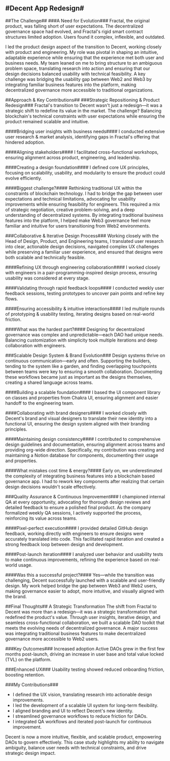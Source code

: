 #Decent App Redesign#
---
##The Challenge##
###A Need for Evolution###
Fractal, the original product, was falling short of user expectations. The decentralized governance space had evolved, and Fractal's rigid smart contract structures limited adoption. Users found it complex, inflexible, and outdated.

I led the product design aspect of the transition to Decent, working closely with product and engineering. My role was pivotal in shaping an intuitive, adaptable experience while ensuring that the experience met both user and business needs. My team leaned on me to bring structure to an ambiguous problem space, translating research into action and ensuring that our design decisions balanced usability with technical feasibility. A key challenge was bridging the usability gap between Web2 and Web3 by integrating familiar business features into the platform, making decentralized governance more accessible to traditional organizations.


##Approach & Key Contributions##
###Strategic Repositioning & Product Redesign###
Fractal's transition to Decent wasn't just a redesign—it was a strategic shift to redefine its value in the market. The challenge? Balancing blockchain's technical constraints with user expectations while ensuring the product remained scalable and intuitive.

####Bridging user insights with business needs####
I conducted extensive user research & market analysis, identifying gaps in Fractal's offering that hindered adoption.

####Aligning stakeholders####
I facilitated cross-functional workshops, ensuring alignment across product, engineering, and leadership.

####Creating a design foundation####
I defined core UX principles, focusing on scalability, usability, and modularity to ensure the product could evolve efficiently.

####Biggest challenge?####
Rethinking traditional UX within the constraints of blockchain technology. I had to bridge the gap between user expectations and technical limitations, advocating for usability improvements while ensuring feasibility for engineers. This required a mix of strategic negotiation, creative problem-solving, and a deep understanding of decentralized systems. By integrating traditional business features into the platform, I helped make Web3 governance feel more familiar and intuitive for users transitioning from Web2 environments.


###Collaborative & Iterative Design Process###
Working closely with the Head of Design, Product, and Engineering teams, I translated user research into clear, actionable design decisions, navigated complex UX challenges while preserving a familiar user experience, and ensured that designs were both scalable and technically feasible.

####Refining UX through engineering collaboration####
I worked closely with engineers in a pair-programming-inspired design process, ensuring usability was considered at every stage.

####Validating through rapid feedback loops####
I conducted weekly user feedback sessions, testing prototypes to uncover pain points and refine key flows.

####Ensuring accessibility & intuitive interactions####
I led multiple rounds of prototyping & usability testing, iterating designs based on real-world friction.

####What was the hardest part?####
Designing for decentralized governance was complex and unpredictable—each DAO had unique needs. Balancing customization with simplicity took multiple iterations and deep collaboration with engineers.


###Scalable Design System & Brand Evolution###
Design systems thrive on continuous communication—early and often. Supporting the builders, tending to the system like a garden, and finding overlapping touchpoints between teams were key to ensuring a smooth collaboration. Documenting these workflows became just as important as the designs themselves, creating a shared language across teams.

####Building a scalable foundation####
I based the UI component library on classes and properties from Chakra UI, ensuring alignment and easier handoff to the engineering team.

####Collaborating with brand designers####
I worked closely with Decent's brand and visual designers to translate their new identity into a functional UI, ensuring the design system aligned with their branding principles.

####Maintaining design consistency####
I contributed to comprehensive design guidelines and documentation, ensuring alignment across teams and providing org-wide direction. Specifically, my contribution was creating and maintaining a Notion database for components, documenting their usage and properties.

####What mistakes cost time & energy?####
Early on, we underestimated the complexity of integrating business features into a blockchain based governance app. I had to rework key components after realizing that certain design decisions wouldn't scale effectively.


###Quality Assurance & Continuous Improvement###
I championed internal QA at every opportunity, advocating for thorough design reviews and detailed feedback to ensure a polished final product. As the company formalized weekly QA sessions, I actively supported the process, reinforcing its value across teams.

####Pixel-perfect execution####
I provided detailed GitHub design feedback, working directly with engineers to ensure designs were accurately translated into code. This facilitated rapid iteration and created a strong feedback loop between design and development.

####Post-launch iteration####
I analyzed user behavior and usability tests to make continuous improvements, refining the experience based on real-world usage.

####Was this a successful project?####
Yes—while the transition was challenging, Decent successfully launched with a scalable and user-friendly design. My work helped bridge the gap between Web3 and Web2 users, making governance easier to adopt, more intuitive, and visually aligned with the brand.


##Final Thoughts##
A Strategic Transformation
The shift from Fractal to Decent was more than a redesign—it was a strategic transformation that redefined the product's value. Through user insights, iterative design, and seamless cross-functional collaboration, we built a scalable DAO toolkit that meets the evolving needs of decentralized governance. A major success was integrating traditional business features to make decentralized governance more accessible to Web2 users.

###Key Outcomes###
Increased adoption
Active DAOs grew in the first few months post-launch, driving an increase in user base and total value locked (TVL) on the platform.

###Enhanced UX###
Usability testing showed reduced onboarding friction, boosting retention.

###My Contributions###
- I defined the UX vision, translating research into actionable design improvements.
- I led the development of a scalable UI system for long-term flexibility.
- I aligned branding and UI to reflect Decent's new identity.
- I streamlined governance workflows to reduce friction for DAOs.
- I integrated QA workflows and iterated post-launch for continuous improvement.

Decent is now a more intuitive, flexible, and scalable product, empowering DAOs to govern effectively. This case study highlights my ability to navigate ambiguity, balance user needs with technical constraints, and drive strategic design impact.
